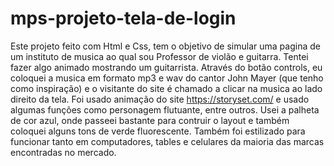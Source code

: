 # mps-projeto-tela-de-login

Este projeto feito com Html e Css, tem o objetivo de simular uma pagina de um instituto de musica ao qual sou Professor de violão e guitarra. Tentei fazer algo animado mostrando um guitarrista. Através do botão controls, eu coloquei a musica em formato mp3 e wav do cantor John Mayer (que tenho como inspiração) e o visitante do site é chamado a clicar na musica ao lado direito da tela. Foi usado animação do site https://storyset.com/ e usado algumas funções como personagem flutuante, entre outros. Usei a palheta de cor azul, onde passeei bastante para contruir o layout e também coloquei alguns tons de verde fluorescente. Também foi estilizado para funcionar tanto em computadores, tables e celulares da maioria das marcas encontradas no mercado.

